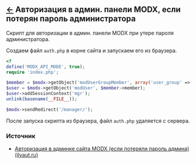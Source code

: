 [&larr;](readme.md "MODX") Авторизация в админ. панели MODX, если потерян пароль администратора
-----------------------------------------------------------------------------------------------

Скрипт для авторизации в админ. панели MODX при утере пароля администратора.

Создаем файл `auth.php` в корне сайта и запускаем его из браузера.

```php
<?
define('MODX_API_MODE', true);
require 'index.php';

$member = $modx->getObject('modUserGroupMember', array('user_group' => 1));
$user = $modx->getObject('modUser', $member->member);
$user->addSessionContext('mgr');
unlink(basename(__FILE__));

$modx->sendRedirect('/manager/');
```

После запуска скрипта из браузера, файл `auth.php` удаляется с сервера.

### Источник

- [Авторизация в админке сайта MODX (если потеряли пароль админа) (ilyaut.ru)](https://ilyaut.ru/cheats/authorization-in-the-admin-area-of-modx-if-lost-admin-password/)